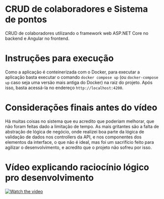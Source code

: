 # CRUD de colaboradores e Sistema de pontos

CRUD de colaboradores utilizando o framework web ASP.NET Core no backend e Angular no frontend.

# Instruções para execução

Como a aplicação é conteinerizada com o Docker, para executar a aplicação basta executar o comando `docker compose up` (ou `docker-compose up` caso seja uma versão mais antiga do Docker) na raiz do projeto. Após isso, basta acessá-la no endereço `http://localhost:4200`.

# Considerações finais antes do vídeo

Há muitas coisas no sistema que eu acredito que poderiam melhorar, que não foram feitas dado a limitação de tempo. As mais gritantes são a falta de abstração de lógica de negócio, onde realizei boa parte da lógica de validação de dados nos controllers da API, e nos componentes dos elementos da interface, o que não é ideal, mas foi um sacrifício feito para agilizar o desenvolvimento, e acredito que o projeto não sofreu por isso.

# Vídeo explicando raciocínio lógico pro desenvolvimento

[![Watch the video](https://img.youtube.com/vi/tzqgTGUhTbE/maxresdefault.jpg)](https://youtu.be/tzqgTGUhTbE)
